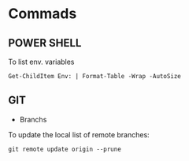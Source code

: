 # Commads

## POWER SHELL

To list env. variables
```CMD
Get-ChildItem Env: | Format-Table -Wrap -AutoSize
```


## GIT

+ Branchs

To update the local list of remote branches:
```git 
git remote update origin --prune
```
